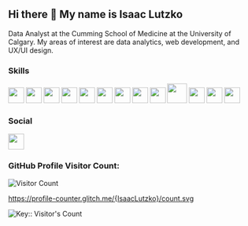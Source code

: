 ## Hi there 👋 My name is Isaac Lutzko

Data Analyst at the Cumming School of Medicine at the University of Calgary. My areas of interest are data analytics, web development, and UX/UI design.

### Skills
<img height="32" width="32" src="https://cdn.simpleicons.org/python"/>  <img height="32" width="32" src="https://cdn.simpleicons.org/r"/>  <img height="32" width="32" src="https://cdn.simpleicons.org/postgresql"/>  <img height="32" width="32" src="https://cdn.simpleicons.org/html5">  <img height="32" width="32" src="https://cdn.simpleicons.org/css"/>  <img height="32" width="32" src="https://cdn.simpleicons.org/javascript"/>  <img height="32" width="32" src="https://cdn.simpleicons.org/nodedotjs"/>  <img height="32" width="32" src="https://cdn.simpleicons.org/react"/>  <img height="32" width="32" src="https://cdn.simpleicons.org/git"/>  <img height="40" width="40" src="https://cdn.jsdelivr.net/gh/devicons/devicon/icons/java/java-original.svg"/>  <img height="32" width="32" src="https://cdn.simpleicons.org/c"/>  <img height="32" width="32" src="https://cdn.simpleicons.org/cplusplus"/>  <img height="32" width="32" src="https://github.com/microsoft/PowerBI-Icons/blob/main/SVG/Power-BI.svg"/>



### Social
<img height="32" width="32" src="https://cdn.jsdelivr.net/gh/devicons/devicon@latest/icons/linkedin/linkedin-original.svg"/>



### GitHub Profile Visitor Count:
![Visitor Count](https://profile-counter.glitch.me/{IsaacLutzko}/count.svg)


https://profile-counter.glitch.me/{IsaacLutzko}/count.svg

<img src="https://profile-counter.deno.dev/{IsaacLutzko}/count.svg" alt="Key:: Visitor's Count" />








<!--
**IsaacLutzko/IsaacLutzko** is a ✨ _special_ ✨ repository because its `README.md` (this file) appears on your GitHub profile.

Here are some ideas to get you started:

- 🔭 I’m currently working on ...
- 🌱 I’m currently learning ...
- 👯 I’m looking to collaborate on ...
- 🤔 I’m looking for help with ...
- 💬 Ask me about ...
- 📫 How to reach me: ...
- 😄 Pronouns: ...
- ⚡ Fun fact: ...
-->
